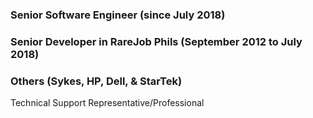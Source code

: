 
### Senior Software Engineer (since July 2018)

### Senior Developer in RareJob Phils (September 2012 to July 2018)

### Others (Sykes, HP, Dell, & StarTek)

Technical Support Representative/Professional